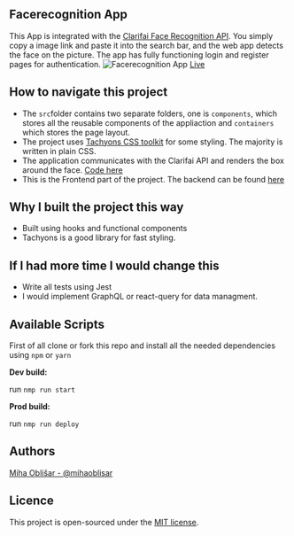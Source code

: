 
##  Facerecognition App
This App is integrated with the [Clarifai Face Recognition API](https://www.clarifai.com/models/ai-face-detection). You simply copy a image link and paste it into the search bar, and the web app detects the face on the picture. The app has fully functioning login and register pages for authentication. 
![Facerecognition App](https://i.imgur.com/SMQ5aA7.png)
[Live](https://miha-facerecognitionapp.herokuapp.com/)

## How to navigate this project  
- The `src`folder contains two separate folders, one is `components`, which stores all the reusable components of the appliaction and `containers` which stores the page layout.
- The project uses [Tachyons CSS toolkit](https://tachyons.io/) for some styling. The majority is written in plain CSS.
- The application communicates with the Clarifai API and renders the box around the face. [Code here](https://github.com/obleey/facerecognitionapp/blob/main/src/containers/App.js)
- This is the Frontend part of the project. The backend can be found [here](https://github.com/obleey/smart-brain-api)

## Why I built the project this way  
- Built using hooks and functional components
- Tachyons is a good library for fast styling.  

## If I had more time I would change this  
- Write all tests using Jest
- I would implement GraphQL or react-query for data managment.
 
## Available Scripts  
First of all clone or fork this repo and install all the needed dependencies using `npm` or `yarn`

**Dev build:**

run  `nmp run start`

**Prod build:**

run  `nmp run deploy`

## Authors
[Miha Oblišar - @mihaoblisar](www.linkedin.com/in/miha-obli%C5%A1ar-8b177610a)

## Licence
This project is open-sourced under the [MIT license](https://opensource.org/licenses/MIT).

